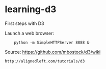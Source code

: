 learning-d3
===========

First steps with D3

Launch a web browser:

```
	python -m SimpleHTTPServer 8888 &
```

Source: 
	https://github.com/mbostock/d3/wiki
	
	http://alignedleft.com/tutorials/d3
